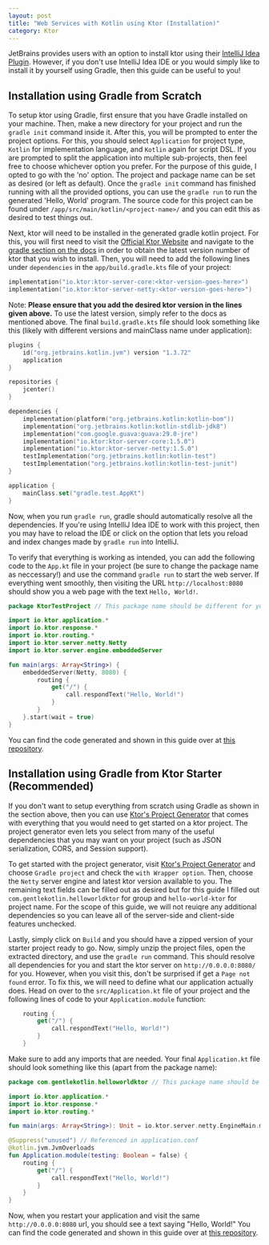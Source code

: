 ```yaml
---
layout: post
title: "Web Services with Kotlin using Ktor (Installation)"
category: Ktor
---
```


JetBrains provides users with an option to install ktor using their [IntelliJ Idea Plugin](https://ktor.io/docs/intellij-idea.html#using-the-plugin). However, if you don't use IntelliJ Idea IDE or you would simply like to install it by yourself using Gradle, then this guide can be useful to you!

## Installation using Gradle from Scratch

To setup ktor using Gradle, first ensure that you have Gradle installed on your machine. Then, make a new directory for your project and run the `gradle init` command inside it. After this, you will be prompted to enter the project options. For this, you should select `Application` for project type, `Kotlin` for implementation language, and `Kotlin` again for script DSL. If you are prompted to split the application into multiple sub-projects, then feel free to choose whichever option you prefer. For the purpose of this guide, I opted to go with the 'no' option. The project and package name can be set as desired (or left as default). Once the `gradle init` command has finished running with all the provided options, you can use the `gradle run` to run the generated 'Hello, World' program. The source code for this project can be found under `/app/src/main/kotlin/<project-name>/` and you can edit this as desired to test things out.

Next, ktor will need to be installed in the generated gradle kotlin project. For this, you will first need to visit the [Official Ktor Website](https://ktor.io/) and navigate to the [gradle section on the docs](https://ktor.io/docs/gradle.html#initial) in order to obtain the latest version number of ktor that you wish to install. Then, you will need to add the following lines under `dependencies` in the `app/build.gradle.kts` file of your project:

```kotlin
implementation("io.ktor:ktor-server-core:<ktor-version-goes-here>")
implementation("io.ktor:ktor-server-netty:<ktor-version-goes-here>")
```

Note: **Please ensure that you add the desired ktor version in the lines given above.** To use the latest version, simply refer to the docs as mentioned above. The final `build.gradle.kts` file should look something like this (likely with different versions and mainClass name under application):

```kotlin
plugins {
    id("org.jetbrains.kotlin.jvm") version "1.3.72"
    application
}

repositories {
    jcenter()
}

dependencies {
    implementation(platform("org.jetbrains.kotlin:kotlin-bom"))
    implementation("org.jetbrains.kotlin:kotlin-stdlib-jdk8")
    implementation("com.google.guava:guava:29.0-jre")
    implementation("io.ktor:ktor-server-core:1.5.0")
    implementation("io.ktor:ktor-server-netty:1.5.0")
    testImplementation("org.jetbrains.kotlin:kotlin-test")
    testImplementation("org.jetbrains.kotlin:kotlin-test-junit")
}

application {
    mainClass.set("gradle.test.AppKt")
}
```

Now, when you run `gradle run`, gradle should automatically resolve all the dependencies. If you're using IntelliJ Idea IDE to work with this project, then you may have to reload the IDE or click on the option that lets you reload and index changes made by `gradle run` into IntelliJ.

To verify that everything is working as intended, you can add the following code to the `App.kt` file in your project (be sure to change the package name as neccessary!) and use the command `gradle run` to start the web server. If everything went smoothly, then visiting the URL `http://localhost:8080` should show you a web page with the text `Hello, World!`.

```kotlin
package KtorTestProject // This package name should be different for you

import io.ktor.application.*
import io.ktor.response.*
import io.ktor.routing.*
import io.ktor.server.netty.Netty
import io.ktor.server.engine.embeddedServer

fun main(args: Array<String>) {
    embeddedServer(Netty, 8080) {
        routing {
            get("/") {
                call.respondText("Hello, World!")
            }
        }
    }.start(wait = true)
}
```

You can find the code generated and shown in this guide over at [this repository](https://github.com/p-vinayak/gentle-kotlin-ktor).

## Installation using Gradle from Ktor Starter (Recommended)

If you don't want to setup everything from scratch using Gradle as shown in the section above, then you can use [Ktor's Project Generator](https://start.ktor.io/) that comes with everything that you would need to get started on a ktor project. The project generator even lets you select from many of the useful dependencies that you may want on your project (such as JSON serialization, CORS, and Session support).

To get started with the project generator, visit [Ktor's Project Generator](https://start.ktor.io/) and choose `Gradle project` and check the `with Wrapper option`. Then, choose the `Netty` server engine and latest ktor version available to you. The remaining text fields can be filled out as desired but for this guide I filled out `com.gentlekotlin.helloworldktor` for group and `hello-world-ktor` for project name. For the scope of this guide, we will not reuiqre any additional dependencies so you can leave all of the server-side and client-side features unchecked.

Lastly, simply click on `Build` and you should have a zipped version of your starter project ready to go. Now, simply unzip the project files, open the extracted directory, and use the `gradle run` command. This should resolve all dependencies for you and start the ktor server on `http://0.0.0.0:8080/` for you. However, when you visit this, don't be surprised if get a `Page not found` error. To fix this, we will need to define what our application actually does. Head on over to the `src/Application.kt` file of your project and the following lines of code to your `Application.module` function:

```kotlin
    routing {
        get("/") {
            call.respondText("Hello, World!")
        }
    }
```

Make sure to add any imports that are needed. Your final `Application.kt` file should look something like this (apart from the package name):

```kotlin
package com.gentlekotlin.helloworldktor // This package name should be different for you!

import io.ktor.application.*
import io.ktor.response.*
import io.ktor.routing.*

fun main(args: Array<String>): Unit = io.ktor.server.netty.EngineMain.main(args)

@Suppress("unused") // Referenced in application.conf
@kotlin.jvm.JvmOverloads
fun Application.module(testing: Boolean = false) {
    routing {
        get("/") {
            call.respondText("Hello, World!")
        }
    }
}
```

Now, when you restart your application and visit the same `http://0.0.0.0:8080` url, you should see a text saying "Hello, World!" You can find the code generated and shown in this guide over at [this repository](https://github.com/p-vinayak/gentle-kotlin-ktor).
